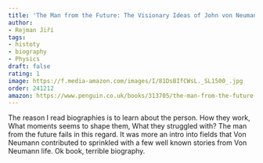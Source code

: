 ```yaml
---
title: 'The Man from the Future: The Visionary Ideas of John von Neumann by Ananyo Bhattacharya'
author:
- Rejman Jiří
tags:
- histoty
- biography
- Physics
draft: false
rating: 1
image: https://f.media-amazon.com/images/I/81DsBIfCWsL._SL1500_.jpg
order: 241212
amazon: https://www.penguin.co.uk/books/313705/the-man-from-the-future-by-bhattacharya-ananyo/9780241398869
---
```


The reason I read biographies is to learn about the person. How they work, What moments seems to shape them, What they struggled with? The man from the future fails in this regard. It was more an intro into fields that Von Neumann contributed to sprinkled with a few well known stories from Von Neumann life. Ok book, terrible biography.
<!--more-->
